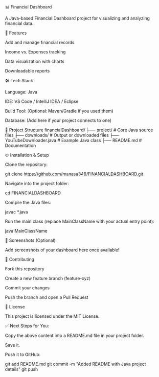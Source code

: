 📊 Financial Dashboard

A Java-based Financial Dashboard project for visualizing and analyzing financial data.

🚀 Features

Add and manage financial records

Income vs. Expenses tracking

Data visualization with charts

Downloadable reports

🛠️ Tech Stack

Language: Java

IDE: VS Code / IntelliJ IDEA / Eclipse

Build Tool: (Optional: Maven/Gradle if you used them)

Database: (Add here if your project connects to one)

📂 Project Structure
financialDashboard/
├── project/                 # Core Java source files
├── downloads/               # Output or downloaded files
├── YouTubeDownloader.java   # Example Java class
├── README.md                # Documentation

⚙️ Installation & Setup

Clone the repository:

git clone https://github.com/manasa349/FINANCIALDASHBOARD.git


Navigate into the project folder:

cd FINANCIALDASHBOARD


Compile the Java files:

javac *.java


Run the main class (replace MainClassName with your actual entry point):

java MainClassName

📸 Screenshots (Optional)

Add screenshots of your dashboard here once available!

🤝 Contributing

Fork this repository

Create a new feature branch (feature-xyz)

Commit your changes

Push the branch and open a Pull Request

📜 License

This project is licensed under the MIT License.

✅ Next Steps for You:

Copy the above content into a README.md file in your project folder.

Save it.

Push it to GitHub:

git add README.md
git commit -m "Added README with Java project details"
git push
